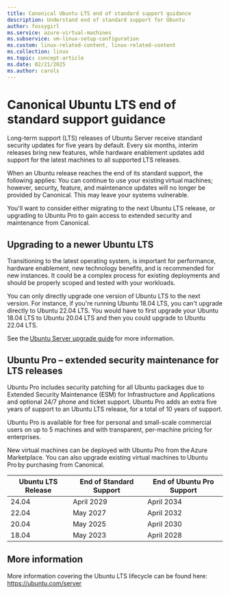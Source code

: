 ```yaml
---
title: Canonical Ubuntu LTS end of standard support guidance 
description: Understand end of standard support for Ubuntu
author: fossygirl
ms.service: azure-virtual-machines
ms.subservice: vm-linux-setup-configuration
ms.custom: linux-related-content, linux-related-content
ms.collection: linux
ms.topic: concept-article
ms.date: 02/21/2025
ms.author: carols
---
```


# Canonical Ubuntu LTS end of standard support guidance 

Long-term support (LTS) releases of Ubuntu Server receive standard security updates for five years by default. Every six months, interim releases bring new features, while hardware enablement updates add support for the latest machines to all supported LTS releases. 

When an Ubuntu release reaches the end of its standard support, the following applies: You can continue to use your existing virtual machines; however, security, feature, and maintenance updates will no longer be provided by Canonical. This may leave your systems vulnerable.  

You'll want to consider either migrating to the next Ubuntu LTS release, or upgrading to Ubuntu Pro to gain access to extended security and maintenance from Canonical.   

## Upgrading to a newer Ubuntu LTS 

Transitioning to the latest operating system, is important for performance, hardware enablement, new technology benefits, and is recommended for new instances. It could be a complex process for existing deployments and should be properly scoped and tested with your workloads.   

You can only directly upgrade one version of Ubuntu LTS to the next version. For instance, if you're running Ubuntu 18.04 LTS, you can't upgrade directly to Ubuntu 22.04 LTS. You would have to first upgrade your Ubuntu 18.04 LTS to Ubuntu 20.04 LTS and then you could upgrade to Ubuntu 22.04 LTS. 

See the [Ubuntu Server upgrade guide](https://ubuntu.com/server/docs/how-to-upgrade-your-release) for more information.  

## Ubuntu Pro – extended security maintenance for LTS releases 

Ubuntu Pro includes security patching for all Ubuntu packages due to Extended Security Maintenance (ESM) for Infrastructure and Applications and optional 24/7 phone and ticket support. Ubuntu Pro adds an extra five years of support to an Ubuntu LTS release, for a total of 10 years of support. 

Ubuntu Pro is available for free for personal and small-scale commercial users on up to 5 machines and with transparent, per-machine pricing for enterprises.  

New virtual machines can be deployed with Ubuntu Pro from the Azure Marketplace. You can also upgrade existing virtual machines to Ubuntu Pro by purchasing from Canonical.   


| **Ubuntu LTS Release** | **End of Standard Support** | **End of Ubuntu Pro Support** |
|---|---|---|
| 24.04   | April 2029 | April 2034|
| 22.04   |  May 2027 | April 2032 |
| 20.04   | May 2025  | April 2030 |
| 18.04   | May 2023  | April 2028 |


## More information  

More information covering the Ubuntu LTS lifecycle can be found here: https://ubuntu.com/server